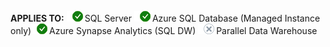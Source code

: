<Token>**APPLIES TO:** ![Yes](media/yes-icon.png)SQL Server ![Yes](media/yes-icon.png)Azure SQL Database (Managed Instance only)![Yes](media/yes-icon.png)Azure Synapse Analytics (SQL DW) ![No](media/no-icon.png)Parallel Data Warehouse </Token>
